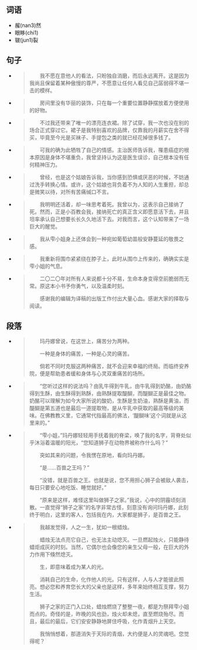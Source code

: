 ## 词语

- 赧(nan3)然
- 眼眵(chi1)
- 皲(jun1)裂

## 句子

- > 　　我不愿在意他人的看法，只盼独自消磨，而后永远离开。这是因为我尚且保留着某种傲慢的尊严，不愿意让任何人看见自己孱弱得不堪一击的模样。

- > 　　房间里没有华丽的装饰，只在每一个重要位置静静摆放着方便使用的好物。

- > 　　不过我还带来了唯一的漂亮连衣裙。除了试穿，我一次也没在别的场合正式穿过它。裙子是我特别喜欢的品牌，仅靠我的月薪实在舍不得买，毕竟至今光是买袜子、手提包之类的就已经花掉很多钱了。

- > 　　可我的确为此牺牲了自己的情感。主治医师告诉我，罹患癌症的根本原因是身体不堪重负，我曾坚持认为这是医生误诊，自己根本没有任何精神压力。

- > 　　曾经，也是这个姑娘告诉我，当你感到恐惧或厌恶的时候，不妨通过洗手转换心情。或许，这个姑娘也背负着不为人知的人生重担，却总是微笑以待，对所有苦痛缄口不言。

- > 　　我明明还活着，却一味思考着死。我曾以为，这表示自己接纳了死。然而，正是小百教会我，接纳死亡的真正含义即愿意活下去，并且坦率承认自己想要长长久久地活下去。对我而言，这个认知带来了一场巨大的醒觉。

- > 　　我从雫小姐身上还体会到一种宛如葡萄幼苗般安静蔓延的敬畏之感。

- > 　　我重新将围巾紧紧绕在脖子上，此时从围巾上传来的，确确实实是雫小姐的气息。

- > 　　二〇二〇年对所有人来说都十分不易，生命本身变得空前脆弱而无常。原这本小书予你勇气，以及温柔时刻。
  >
  > 　　感谢我的编辑为译稿的出版工作付出大量心血。感谢大家的择取与阅读。

## 段落

- > 　　玛丹娜曾说，在这世上，痛苦分为两种。
  >
  > 　　一种是身体的痛苦，一种是心灵的痛苦。
  >
  > 　　倘若不同时克服这两种痛苦，就不会迎来幸福的终局。而临终安养院，便是帮助患者缓和身体与心灵双重痛苦的场所。

- > 　　“您听过这样的说法吗？由乳牛得到牛乳，由牛乳得到奶酪，由奶酪得到生酥，由生酥得到熟酥，由熟酥提取醍醐，而醍醐正是最佳之物。奶酪可以理解为如今大家所说的酸奶，生酥是生奶油，熟酥是黄油，而醍醐是第五道也是最后一道提取物，是从牛乳中获取的最高等级的美味。在佛教教义里，它通常代指最高的佛法，‘醍醐味’这个词就是从这里来的。”

- > 　　“雫小姐，”玛丹娜轻轻用手抚着我的脊梁，唤了我的名字，背脊处似乎沐浴着温暖的阳光，“您知道狮子在动物界被称作什么吗？”
  >
  > 　　突如其来的问题，令我愣在原地，看向玛丹娜。
  >
  > 　　“是……百兽之王吗？”
  >
  > 　　“没错，就是百兽之王。也就是说，您不用担心狮子会被敌人袭击，每日只要安心地吃饭、睡觉就好。”
  >
  > 　　“原来是这样，难怪这里叫做狮子之家。”我说，心中的阴霾顷刻消散。一直觉得“狮子之家”的名字非常古怪，刻意没有询问玛丹娜，此刻终于明白，这里的客人，包括我在内，大家都是狮子，是百兽之王。

- > 　　我越发觉得，人之一生，犹如一根蜡烛。
  >
  > 　　蜡烛无法点亮它自己，也无法主动熄灭。一旦燃起烛火，只能静待蜡炬成灰的时刻。当然，它偶尔也会像您的亲生父母一般，在巨大的外力作用下倏然熄灭。
  >
  > 　　生，即意味着成为某人的光。
  >
  > 　　消耗自己的生命，化作他人的光。只有这样，人与人才能彼此照亮。想必您和养育您长大的父亲也是这样，多年来始终相互支撑，努力生活。
  >
  > 　　狮子之家的正门入口处，蜡烛燃烧了整整一夜，都是为祭拜雫小姐而点的。奇怪的是，昨晚的风也劲，烛火却未熄，直至燃烧殆尽。而且，最后的最后，它们安安静静地屏住呼吸，化作青烟升上天空。
  >
  > 　　我悄悄想着，那道消失于天际的青烟，大约便是人的灵魂吧。您觉得呢？

